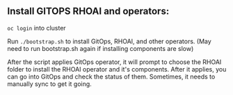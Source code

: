 ## Install GITOPS RHOAI and operators:
`oc login` into cluster

Run `./bootstrap.sh` to install GitOps, RHOAI, and other operators.
(May need to run bootstrap.sh again if installing components are slow)

After the script applies GitOps operator, it will prompt to choose the RHOAI folder to install the RHOAI operator and it's components. After it applies, you can go into GitOps and check the status of them. Sometimes, it needs to manually sync to get it going.
